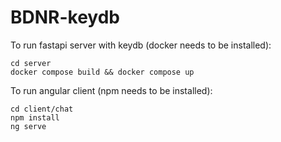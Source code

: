 # BDNR-keydb

To run fastapi server with keydb (docker needs to be installed):

```
cd server
docker compose build && docker compose up
```

To run angular client (npm needs to be installed):

```
cd client/chat
npm install
ng serve
```

